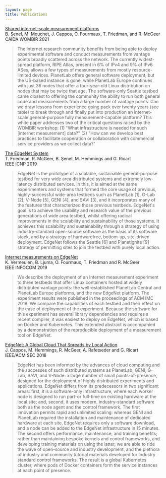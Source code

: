 ```yaml
---
layout: page
title: Publications
---
```


[Shared internet-scale measurement platforms](https://www.caida.org/workshops/wombir/2101/slides/wombir2021-paper2.pdf)  
B. Şenel, M. Mouchet, J. Cappos, O. Fourmaux, T. Friedman, and R. McGeer  
CAIDA WOMBIR 2021
> The internet research community benefits from being able to deploy experimental software and conduct measurements from vantage points broadly scattered across the network. The currently widest-spread platform, RIPE Atlas, present in 6% of IPv4 and 9% of  IPv6 ASes, allows a few types of measurements from mostly resource-limited devices. PlanetLab offers general software deployment, but the US-based instance is gone, while PlanetLab Europe continues with just 36 nodes that offer a four-year-old Linux distribution on nodes that may be twice that age. The software-only Seattle testbed came closest to offering the community the ability to run both general code and measurements from a large number of vantage points. Can we draw lessons from experience going pack over twenty years (see table) to break through and finally put into production an internet-scale general-purpose fully measurement-capable platform? This white paper addresses two of the critical questions raised by the WOMBIR workshop: (1) "What infrastructure is needed for such \[internet measurement\] data?" (2) "How can we develop best practices to facilitate cooperation or collaboration with commercial service providers as we collect data?"

[The EdgeNet System](https://doi.org/10.1109/ICNP.2019.8888122)  
T. Friedman, R. McGeer, B. Şenel, M. Hemmings and G. Ricart  
IEEE ICNP 2019
> EdgeNet is the prototype of a scalable, sustainable general-purpose testbed for very wide area distributed systems and extremely low-latency distributed services. In this, it is aimed at the same experimenters and systems that formed the core usage of previous, highly-successful wide-area testbeds such as PlanetLab [1], G-Lab [2], V-Node [5], GENI [4], and SAVI [3], and it incorporates many of the features that characterized those previous testbeds. EdgeNet's goal is to achieve the usability and research value of the previous generations of wide area testbed, whilst offering radical improvements in the scalability and sustainability of those systems. It achieves this scalability and sustainability through a strategy of using industry-standard open-source software as the basis of its software stack, and by a strategy of hardwarefree, bottom-up, site-driven deployment. EdgeNet follows the Seattle [6] and PlanetIgnite [9] strategy of permitting sites to join the testbed with purely local action.

[Internet measurements on EdgeNet](https://doi.org/10.1109/INFCOMW.2019.8845068)  
K. Vermeulen, B. Ljuma, O. Fourmaux, T. Friedman and R. McGeer  
IEEE INFOCOM 2019
> We describe the deployment of an Internet measurement experiment to three testbeds that offer Linux containers hosted at widely distributed vantage points: the well-established PlanetLab Central and PlanetLab Europe platforms, and the new EdgeNet platform. The experiment results were published in the proceedings of ACM IMC 2018. We compare the capabilities of each testbed and their effect on the ease of deployment of the experiment. Because the software for this experiment has several library dependencies and requires a recent compiler, it was easiest to deploy on EdgeNet, which is based on Docker and Kubernetes. This extended abstract is accompanied by a demonstration of the reproducible deployment of a measurement tool on EdgeNet.

[EdgeNet: A Global Cloud That Spreads by Local Action](https://10.1109/SEC.2018.00045)  
J. Cappos, M. Hemmings, R. McGeer, A. Rafetseder and G. Ricart  
IEEE/ACM SEC 2018
> EdgeNet has been informed by the advances of cloud computing and the successes of such distributed systems as PlanetLab, GENI, G-Lab, SAVI, and V-Node: a large number of small points-of-presence, designed for the deployment of highly distributed experiments and applications. EdgeNet differs from its predecessors in two significant areas: first, it is a software-only infrastructure, where each worker node is designed to run part-or full-time on existing hardware at the local site; and, second, it uses modern, industry-standard software both as the node agent and the control framework. The first innovation permits rapid and unlimited scaling: whereas GENI and PlanetLab required the installation and maintenance of dedicated hardware at each site, EdgeNet requires only a software download, and a node can be added to the EdgeNet infrastructure in 15 minutes. The second offers performance, maintenance, and training benefits; rather than maintaining bespoke kernels and control frameworks, and developing training materials on using the latter, we are able to ride the wave of open-source and industry development, and the plethora of industry and community tutorial materials developed for industry standard control frameworks. The result is a global Kubernetes cluster, where pods of Docker containers form the service instances at each point of presence.
